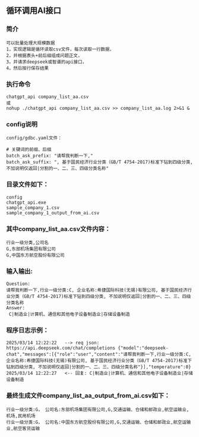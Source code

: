## 循环调用AI接口

### 简介
```
可以批量处理大规模数据
1，实现逻辑是循环读取csv文件，每次读取一行数据，
2，并根据表头+前后缀组成问题正文，
3，并请求deepseek或智谱的api接口，
4，然后按行保存结果

```

### 执行命令
```
chatgpt_api company_list_aa.csv 
或
nohup ./chatgpt_api company_list_aa.csv >> company_list_aa.log 2>&1 &
```

### config说明

```
config/gdbc.yaml文件：

# 关键词的前缀、后缀
batch_ask_prefix: "请帮我判断一下,"
batch_ask_suffix: ", 基于国民经济行业分类（GB/T 4754-2017)标准下钻到四级分类, 不加说明仅返回|分割的一、二、三、四级分类名称"

```

### 目录文件如下：

```
config
chatgpt_api.exe
sample_company_1.csv
sample_company_1_output_from_ai.csv
```

### 其中company_list_aa.csv文件内容：
```
行业一级分类,公司名
G,东部机场集团有限公司
G,中国东方航空股份有限公司
```

### 输入输出:

```
Question:
请帮我判断一下,行业一级分类:C, 企业名称:希捷国际科技(无锡)有限公司, 基于国民经济行业分类（GB/T 4754-2017)标准下钻到四级分类, 不加说明仅返回|分割的一、二、三、四级分类名称
Answer:
 C|制造业|计算机、通信和其他电子设备制造业|存储设备制造
```

### 程序日志示例：

```
2025/03/14 12:22:22   --> req json: https://api.deepseek.com/chat/completions {"model":"deepseek-chat","messages":[{"role":"user","content":"请帮我判断一下,行业一级分类:C, 企业名称:希捷国际科技(无锡)有限公司, 基于国民经济行业分类（GB/T 4754-2017)标准下钻到四级分类, 不加说明仅返回|分割的一、二、三、四级分类名称"}],"temperature":0}
2025/03/14 12:22:27   <-- 回复: C|制造业|计算机、通信和其他电子设备制造业|存储设备制造

```

### 最终生成文件company_list_aa_output_from_ai.csv如下：

```
行业一级分类:G， 公司名:东部机场集团有限公司,G,交通运输、仓储和邮政业,航空运输业,机场,民用机场
行业一级分类:G， 公司名:中国东方航空股份有限公司,G,交通运输、仓储和邮政业,航空运输业,航空客货运输
```
